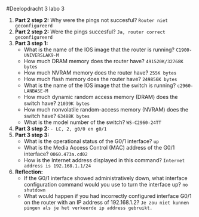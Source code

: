 #Deelopdracht 3 labo 3

1. **Part 2 step 2:** Why were the pings not succesful? `Router niet geconfigureerd`
2. **Part 2 step 2:** Were the pings succesful? `Ja, router correct geconfigureerd`
3. **Part 3 step 1:** 
	- What is the name of the IOS image that the router is running? `C1900-UNIVERSLAK9-M`
	- How much DRAM memory does the router have? `491520K/32768K bytes`
	- How much NVRAM memory does the router have? `255K bytes`
	- How much flash memory does the router have? `249856K bytes`
	- What is the name of the IOS image that the switch is running? `c2960-LANBASE-M`
	- How much dynamic random access memory (DRAM) does the switch have? `21039K bytes`
	- How much nonvolatile random-access memory (NVRAM) does the switch have? `63488K bytes`
	- What is the model number of the switch? `WS-C2960-24TT`
4. **Part 3 step 2:** `- LC, 2, g0/0 en g0/1`
5. **Part 3 step 3:** 
	- What is the operational status of the G0/1 interface? `up`
	- What is the Media Access Control (MAC) address of the G0/1 interface? `0060.473a.cd02`
	- How is the Internet address displayed in this command? `Internet address is 192.168.1.1/24`
6. **Reflection:**
	-  If the G0/1 interface showed administratively down, what interface configuration command would you use to turn the interface up? `no shutdown`
	-  What would happen if you had incorrectly configured interface G0/1 on the router with an IP address of 192.168.1.2? `Je zou niet kunnen pingen als je het verkeerde ip address gebruikt.`
